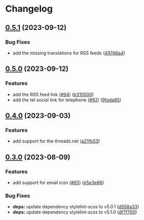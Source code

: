 # Changelog

## [0.5.1](https://github.com/hbstack/socials/compare/v0.5.0...v0.5.1) (2023-09-12)


### Bug Fixes

* add the missing translations for RSS feeds ([49746a4](https://github.com/hbstack/socials/commit/49746a4ca4f41496342320192ed4e8259edad79d))

## [0.5.0](https://github.com/hbstack/socials/compare/v0.4.0...v0.5.0) (2023-09-12)


### Features

* add the RSS feed link ([#94](https://github.com/hbstack/socials/issues/94)) ([b310500](https://github.com/hbstack/socials/commit/b31050053ebc4898b9bce9eb1f1f2a7189b3065c))
* add the tel social link for telephone ([#92](https://github.com/hbstack/socials/issues/92)) ([9fada85](https://github.com/hbstack/socials/commit/9fada8527e1cf32bb42a89838caa5ed1a3d24c1a))

## [0.4.0](https://github.com/hbstack/socials/compare/v0.3.0...v0.4.0) (2023-09-03)


### Features

* add support for the threads.net ([a21fb53](https://github.com/hbstack/socials/commit/a21fb5377ebdb255dad92bf0681b1ee8396befcd))

## [0.3.0](https://github.com/hbstack/socials/compare/v0.2.0...v0.3.0) (2023-08-09)


### Features

* add support for email icon ([#65](https://github.com/hbstack/socials/issues/65)) ([e5e3e86](https://github.com/hbstack/socials/commit/e5e3e861aa7f81914283f9bb6bdded5749d5ff20))


### Bug Fixes

* **deps:** update dependency stylelint-scss to v5.0.1 ([d558a33](https://github.com/hbstack/socials/commit/d558a3385c6b4c1e93853884d586b7a3c6ab7609))
* **deps:** update dependency stylelint-scss to v5.1.0 ([df7f700](https://github.com/hbstack/socials/commit/df7f70066425937bd6bd82650bd8d80dd66d7460))
